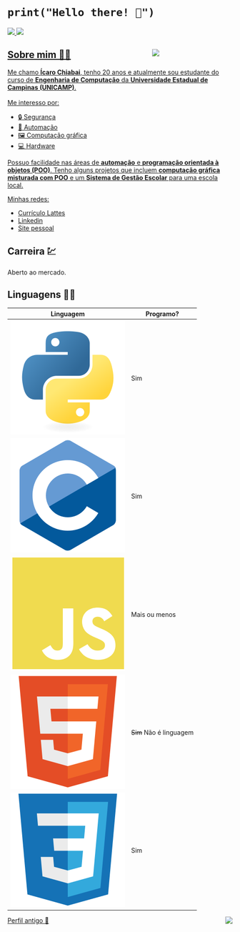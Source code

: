 # `print("Hello there! 👋")`
<div>
  <a href="https://github.com/icarochiabai">
  <img height="180em" src="https://github-readme-stats.vercel.app/api?username=icarochiabai&show_icons=true&theme=dracula&include_all_commits=true&count_private=true"/>
  <img height="180em" src="https://github-readme-stats.vercel.app/api/top-langs/?username=icarochiabai&layout=compact&langs_count=7&theme=dracula"/>
</div>
<img align="right" width="180em" src="https://64.media.tumblr.com/398c864547a3c187c8f301191dc2e805/tumblr_inline_pbinfandsp1suiyhg_500.gifv">
  

## Sobre mim 👨‍🔧
Me chamo **Ícaro Chiabai**, tenho 20 anos e atualmente sou estudante do curso de **Engenharia de Computação** da **Universidade Estadual de Campinas (UNICAMP)**. <br> <br>
Me interesso por:
* 🔒 Segurança
* 🤖 Automação
* 🖼 Computação gráfica
* 💻 Hardware

Possuo facilidade nas áreas de **automação** e **programação orientada à objetos (POO)**. Tenho alguns projetos que incluem **computação gráfica misturada com POO** e um **Sistema de Gestão Escolar** para uma escola local.

Minhas redes:
* [Currículo Lattes]()
* [Linkedin]()
* [Site pessoal]()

## Carreira 💹
  Aberto ao mercado.
  
## Linguagens 👨‍💻
 Linguagem | Programo?
 --------- | --------
 ![Teste](https://raw.githubusercontent.com/devicons/devicon/master/icons/python/python-original.svg)| Sim
 ![Teste](https://github.com/devicons/devicon/blob/master/icons/c/c-original.svg)| Sim
 ![Teste](https://raw.githubusercontent.com/devicons/devicon/master/icons/javascript/javascript-plain.svg)| Mais ou menos
 ![Teste](https://raw.githubusercontent.com/devicons/devicon/master/icons/html5/html5-original.svg)| ~~Sim~~ Não é linguagem
 ![Teste](https://raw.githubusercontent.com/devicons/devicon/master/icons/css3/css3-original.svg)| Sim

<div>
  <img align="right" src="https://media.tenor.com/images/6859e140b3e9232d4faae8ea88825a96/tenor.gif">
</div>
 
[Perfil antigo 👥](https://github.com/mathaddicted/)
